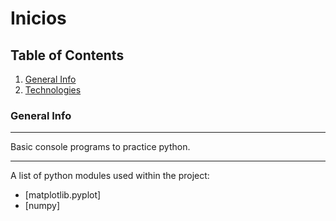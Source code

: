 # Inicios
## Table of Contents
1. [General Info](#general-info)
2. [Technologies](#technologies)
### General Info
***
Basic console programs to practice python.

***
A list of python modules used within the project:
* [matplotlib.pyplot]
* [numpy]
